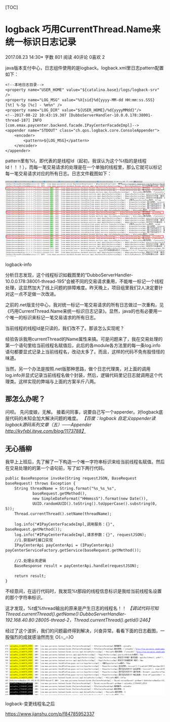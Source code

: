 [TOC]



# logback 巧用CurrentThread.Name来统一标识日志记录

2017.08.23 14:30* 字数 801 阅读 40评论 0喜欢 2

java版本支付中心，日志组件使用的是logback。logback.xml里日志pattern配置如下：

```
<!--本地日志目录-->
<property name="USER_HOME" value="${catalina.base}/logs/logback-srv" />
<property name="LOG_MSG" value="%X{sid}%d{yyyy-MM-dd HH:mm:ss.SSS} [%t] %-5p [%c] - %m%n" />
<property name="LOG_DIR" value="${USER_HOME}/%d{yyyyMMdd}"/>
<!--2017-08-22 10:43:19.307 [DubboServerHandler-10.0.0.178:38001-thread-187] INFO  [com.emax.paycenter.backend.facade.IPayCenterFacadeImpl]-->
<appender name="STDOUT" class="ch.qos.logback.core.ConsoleAppender">
    <encoder>
        <pattern>${LOG_MSG}</pattern>
    </encoder>
</appender>

```

pattern里有%t，即代表的是线程Id（起初，我误认为这个%t指的是线程Id！！！），而每一笔交易请求的处理是在一个单独的线程里，那么它就可以标记每一笔交易请求对应的所有日志。日志文件截图如下：

![1551149-518fac9d94d72cdf](image-201802062038/1551149-518fac9d94d72cdf.png)

logback-info

分析日志发现，这个线程标识如截图里的“DubboServerHandler-10.0.0.178:38001-thread-195”会被不同的交易请求重用，不能唯一标记一个线程处理，这显然加大了线上问题的排障难度。昨天晚上，项目组里我们2人决定要针对这一点不足做一次改进。

之前的.net版支付中心，我对统一标记一笔交易请求的所有日志做过一次重构，见《巧用CurrentThread.Name来统一标识日志记录》。显然，java的也有必要用一个唯一的标识来标记一笔交易请求的所有日志。

当前线程的线程Id是只读的，我们改不了。那该怎么实现呢？

经验告诉我用currentThread的Name属性来搞。可是问题来了，我在交易处理的第一个语句里给当前线程名赋值后，此后的各module各方法里的每一条log.info语句都要显式记录上当前线程名，改动太多了。而且，这样的代码不免有股怪怪的味道。

当然，另一个办法是按照.net版那种思路，做个日志代理类，对上面的调用log.info并显式记录当前线程名做个封装，然后，逻辑代码里记日志就调用这个代理类。这样实现的弊端与上面的方案半斤八两。

## 那怎么办呢？

问呗。
先问度娘，无解。
接着问同事，说要自己写一个apperder。对logback底层代码的未知会加大解决问题的难度。
*【百度：logback 自定义appender读logback源码系列文章（五）——Appender http://kyfxbl.iteye.com/blog/1173788】*

## 无心插柳

我早上上班后，先了解了一下构造一个唯一字符串标识来给当前线程名赋值。然后在交易处理的的第一个语句前，写了如下两行代码，

```
public BaseResponse invoke(String requestJSON, BaseRequest baseRequest) throws Exception {
    String threadName = String.format("%s_%s_%s",
            baseRequest.getMethod(),
            new SimpleDateFormat("HHmmssS").format(new Date()),
            UUID.randomUUID().toString().toUpperCase().substring(0, 5));
    Thread.currentThread().setName(threadName);

    log.info("#IPayCenterFacadeImpl,调用服务：{}", baseRequest.getMethod());
    log.info("#IPayCenterFacadeImpl,请求参数：{}", requestJSON);
    //1.获取API接口实现
    IPayCenterApi payCenterApi = (IPayCenterApi) payCenterServiceFactory.getService(baseRequest.getMethod());

    //2.处理业务逻辑
    BaseResponse result = payCenterApi.handle(requestJSON);

    return result;
}

```

不经意间，在运行代码时，我发现%t那段的线程信息标识是我给当前线程名设置的那个字符串标识。

这才发现，%t或%thread输出的原来是产生日志的线程名！！
*【调试代码可知 Thread.currentThread().getName():DubboServerHandler-192.168.40.80:28005-thread-2，Thread.currentThread().getId():246】*

经过了这个波折，我们的问题最终得到解决，兴奋异常。看看下面的日志截图，一股强烈的成就感油然而生 O(∩_∩)O



![1551149-36fbe1265bf7c364](image-201802062038/1551149-36fbe1265bf7c364.png)

logback-变更线程名之后





https://www.jianshu.com/p/f84785952337